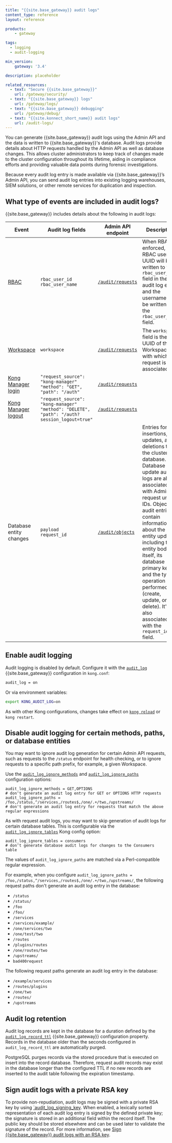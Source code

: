 ```yaml
---
title: "{{site.base_gateway}} audit logs"
content_type: reference
layout: reference

products:
    - gateway

tags:
  - logging
  - audit-logging

min_version:
    gateway: '3.4'

description: placeholder

related_resources:
  - text: "Secure {{site.base_gateway}}"
    url: /gateway/security/
  - text: "{{site.base_gateway}} logs"
    url: /gateway/logs/
  - text: "{{site.base_gateway}} debugging"
    url: /gateway/debug/
  - text: "{{site.konnect_short_name}} audit logs"
    url: /audit-logs/
---
```


You can generate {{site.base_gateway}} audit logs using the Admin API and the data is written to {{site.base_gateway}}'s database. Audit logs provide details about HTTP requests handled by the Admin API as well as database changes. This allows cluster administrators to keep track of changes made to the cluster configuration throughout its lifetime, aiding in compliance efforts and providing valuable data points during forensic investigations. 

Because every audit log entry is made available via {{site.base_gateway}}’s Admin API, you can send audit log entries into existing logging warehouses, SIEM solutions, or other remote services for duplication and inspection.

## What type of events are included in audit logs?

{{site.base_gateway}} includes details about the following in audit logs:

| Event | Audit log fields | Admin API endpoint | Description |
|-------|------------------|--------------------|-------------|
| [RBAC](/gateway/entities/rbac/) | `rbac_user_id`<br>`rbac_user_name` | [`/audit/requests`](/api/gateway/admin-ee/#/operations/get-audit-requests) | When RBAC is enforced, the RBAC user’s UUID will be written to the `rbac_user_id` field in the audit log entry, and the username will be written to the `rbac_user_name` field. |
| [Workspace](/gateway/entities/workspace/) | `workspace` | [`/audit/requests`](/api/gateway/admin-ee/#/operations/get-audit-requests) | The `workspace` field is the UUID of the Workspace with which the request is associated. |
| [Kong Manager login](/gateway/kong-manager/) | `"request_source": "kong-manager"`<br>`"method": "GET", "path": "/auth"` | [`/audit/requests`](/api/gateway/admin-ee/#/operations/get-audit-requests) |  |
| [Kong Manager logout](/gateway/kong-manager/) | `"request_source": "kong-manager"`<br>`"method": "DELETE", "path": "/auth?session_logout=true"` | [`/audit/requests`](/api/gateway/admin-ee/#/operations/get-audit-requests) |  |
| Database entity changes | `payload`<br>`request_id` | [`/audit/objects`](/api/gateway/admin-ee/#/operations/get-audit-objects) | Entries for all insertions, updates, and deletions to the cluster database. Database update audit logs are also associated with Admin API request unique IDs. Object audit entries contain information about the entity updated, including the entity body itself, its database primary key, and the type of operation performed (create, update, or delete). It's also associated with the `request_id` field. |

## Enable audit logging

Audit logging is disabled by default. Configure it with the [`audit_log`](/gateway/configuration/#audit_log) {{site.base_gateway}} configuration in `kong.conf`:

```bash
audit_log = on
```

Or via environment variables:

```bash
export KONG_AUDIT_LOG=on
```

As with other Kong configurations, changes take effect on [`kong reload`](/how-to/restart-kong-gateway-container/) or `kong restart`.

## Disable audit logging for certain methods, paths, or database entities

You may want to ignore audit log generation for certain Admin API
requests, such as requests to the `/status` endpoint for
health checking, or to ignore requests to a specific path prefix, for example, a given Workspace.

Use the [`audit_log_ignore_methods`](/gateway/configuration/#audit_log_ignore_methods) and
[`audit_log_ignore_paths`](/gateway/configuration/#audit_log_ignore_paths) configuration options:

```
audit_log_ignore_methods = GET,OPTIONS
# don't generate an audit log entry for GET or OPTIONS HTTP requests
audit_log_ignore_paths = /foo,/status,^/services,/routes$,/one/.+/two,/upstreams/
# don't generate an audit log entry for requests that match the above regular expressions
```

As with request audit logs, you may want to skip generation of audit logs
for certain database tables. This is configurable via the
[`audit_log_ignore_tables`](/gateway/configuration/#audit_log_ignore_tables) Kong config option:

```
audit_log_ignore_tables = consumers
# don't generate database audit logs for changes to the Consumers table
```


The values of `audit_log_ignore_paths` are matched via a Perl-compatible regular expression.

For example, when you configure `audit_log_ignore_paths = /foo,/status,^/services,/routes$,/one/.+/two,/upstreams/`, 
the following request paths don't generate an audit log entry in the database:

- `/status`
- `/status/`
- `/foo`
- `/foo/`
- `/services`
- `/services/example/`
- `/one/services/two`
- `/one/test/two`
- `/routes`
- `/plugins/routes`
- `/one/routes/two`
- `/upstreams/`
- `bad400request`

The following request paths generate an audit log entry in the database:

- `/example/services`
- `/routes/plugins`
- `/one/two`
- `/routes/`
- `/upstreams`


## Audit log retention

Audit log records are kept in the database for a duration defined by the
[`audit_log_record_ttl`](/gateway/configuration/#audit_log_record_ttl)
{{site.base_gateway}} configuration property. Records in the database older than the seconds configured in `audit_log_record_ttl` are automatically purged.

PostgreSQL purges records via the stored procedure that is executed on insert into the 
record database.
Therefore, request audit records may exist in the database longer than the configured TTL 
if no new records are inserted to the audit table following the expiration timestamp.

## Sign audit logs with a private RSA key

To provide non-repudiation, audit logs may be signed with a private RSA key by using [`audit_log_signing_key](/gateway/configuration/#audit_log_signing_key). When
enabled, a lexically sorted representation of each audit log entry is signed by
the defined private key; the signature is stored in an additional field within
the record itself. The public key should be stored elsewhere and can be used
later to validate the signature of the record. For more information, see [Sign {{site.base_gateway}} audit logs with an RSA key](/how-to/sign-gateway-audit-logs/).


